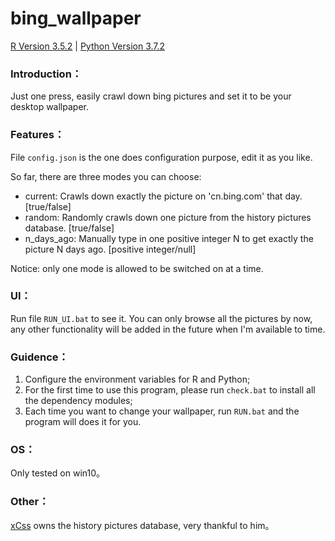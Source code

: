 # bing_wallpaper

[R Version 3.5.2](https://www.r-project.org/) |
[Python Version 3.7.2](https://www.python.org/downloads/)

### Introduction：

Just one press, easily crawl down bing pictures and set it to be your desktop wallpaper.

### Features：

File `config.json` is the one does configuration purpose, edit it as you like.

So far, there are three modes you can choose:

* current: Crawls down exactly the picture on 'cn.bing.com' that day. [true/false]
* random: Randomly crawls down one picture from the history pictures database. [true/false]
* n_days_ago: Manually type in one positive integer N to get exactly the picture N days ago. [positive integer/null]

Notice: only one mode is allowed to be switched on at a time.

### UI：

Run file `RUN_UI.bat` to see it. You can only browse all the pictures by now, any other functionality will be added in the future when I'm available to time.

### Guidence：

1. Configure the environment variables for R and Python;
2. For the first time to use this program, please run `check.bat` to install all the dependency modules;
3. Each time you want to change your wallpaper, run `RUN.bat` and the program will does it for you.

### OS：

Only tested on win10。

### Other：

[xCss](https://github.com/xCss/bing) owns the history pictures database, very thankful to him。
